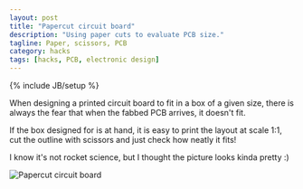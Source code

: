 ```yaml
---
layout: post
title: "Papercut circuit board"
description: "Using paper cuts to evaluate PCB size."
tagline: Paper, scissors, PCB
category: hacks
tags: [hacks, PCB, electronic design]
---
```

{% include JB/setup %}

When designing a printed circuit board to fit in a box of a given size,
there is always the fear that when the fabbed PCB arrives, it doesn't fit.

If the box designed for is at hand, it is easy to print the layout at scale 1:1,
cut the outline with scissors and just check how neatly it fits!

I know it's not rocket science, but I thought the picture looks kinda pretty :)

![Papercut circuit board](https://dl.dropbox.com/u/78009186/website/2013-01-15%2015.32.15.jpg)


